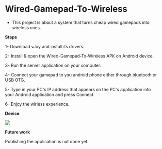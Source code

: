# Wired-Gamepad-To-Wireless
- This project is about a system that turns cheap wired gamepads into wireless ones.

**Steps**

1- Download vJoy and install its drivers.

2- Install & open the Wired-Gamepad-To-Wireless APK on Android device.

3- Run the server application on your computer.

4- Connect your gamepad to you android phone either through bluetooth or USB OTG.

5- Type in your PC's IP address that appears on the PC's application into your Android application and press Connect.

6- Enjoy the wirless experience.


**Device**

![](vdev.PNG)

**Future work**

Publishing the application is not done yet.

